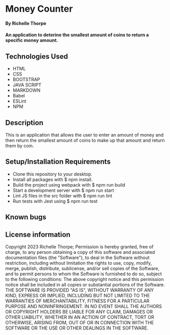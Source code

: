 # Money Counter
#### By Richelle Thorpe
#### An application to deterine the smallest amount of coins to return a specific money amount. 
## Technologies Used
- HTML
- CSS
- BOOTSTRAP
- JAVA SCRIPT
- MARKDOWN
- Babel
- ESLint
- NPM

## Description
This is an application that allows the user to enter an amount of money and then return the smallest amount of coins to make up that amount and return them by coin. 

## Setup/Installation Requirements
- Clone this repository to your desktop.
- Install all packages with $ npm install.
- Build the project using webpack with $ npm run build
- Start a development server with $ npm run start
- Lint JS files in the src folder with $ npm run lint
- Run tests with Jest using $ npm run test

## Known bugs

## License information
Copyright 2023 Richelle Thorpe;
Permission is hereby granted, free of charge, to any person obtaining a copy of this software and associated documentation files (the "Software"), to deal in the Software without restriction, including without limitation the rights to use, copy, modify, merge, publish, distribute, sublicense, and/or sell copies of the Software, and to permit persons to whom the Software is furnished to do so, subject to the following conditions:
The above copyright notice and this permission notice shall be included in all copies or substantial portions of the Software.
THE SOFTWARE IS PROVIDED "AS IS", WITHOUT WARRANTY OF ANY KIND, EXPRESS OR IMPLIED, INCLUDING BUT NOT LIMITED TO THE WARRANTIES OF MERCHANTABILITY, FITNESS FOR A PARTICULAR PURPOSE AND NONINFRINGEMENT. IN NO EVENT SHALL THE AUTHORS OR COPYRIGHT HOLDERS BE LIABLE FOR ANY CLAIM, DAMAGES OR OTHER LIABILITY, WHETHER IN AN ACTION OF CONTRACT, TORT OR OTHERWISE, ARISING FROM, OUT OF OR IN CONNECTION WITH THE SOFTWARE OR THE USE OR OTHER DEALINGS IN THE SOFTWARE.



